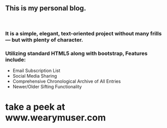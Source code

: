 <h2>This is my personal blog.</h2><br>
<h3>It is a simple, elegant, text-oriented project without many frills — but with plenty of character.</h3>
<h3>Utilizing standard HTML5 along with bootstrap, Features include:</h3>
<ul>
  <li>Email Subscription List</li>
  <li>Social Media Sharing</li>
  <li>Comprehensive Chronological Archive of All Entries</li>
  <li>Newer/Older Sifting Functionality</li>
</ul>

<h1>take a peek at www.wearymuser.com</h1>
